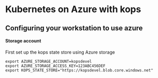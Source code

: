 # Kubernetes on Azure with kops

## Configuring your workstation to use azure

#### Storage account

First set up the kops state store using Azure storage

```
export AZURE_STORAGE_ACCOUNT=kopsdevel
export AZURE_STORAGE_ACCESS_KEY=123ABC456DEF
export KOPS_STATE_STORE="https://kopsdevel.blob.core.windows.net"
```

